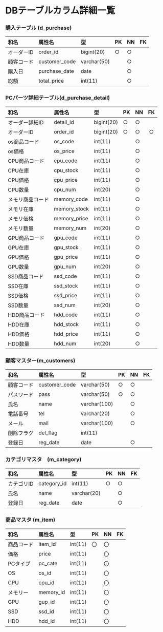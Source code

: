 # DBテーブルカラム詳細一覧

### 購入テーブル (d_purchase)
|和名|属性名|型|PK|NN|FK|
|:---|:---|:---|:---|:---|:---:|
|オーダーID|order_id|bigint(20)|○|○||
|顧客コード|customer_code|varchar(50)||○||
|購入日|purchase_date|date||○||
|総額|total_price|int(11)||○||

### PCパーツ詳細テーブル(d_purchase_detail)
|和名|属性名|型|PK|NN|FK|
|:---|:---|:---|:---|:---|:---:|
|オーダー詳細ID|detail_id|bigint(20)|○|○||
|オーダーID|order_id|bigint(20)|○|○|○|
|os商品コード|os_code|int(11)||○||
|os価格|os_price|int(11)||○||
|CPU商品コード|cpu_code|int(11)||○||
|CPU在庫|cpu_stock|int(11)||○||
|CPU価格|cpu_price|int(11)||○||
|CPU数量|cpu_num|int(20)||○||
|メモリ商品コード|memory_code|int(11)||○||
|メモリ在庫|memory_stock|int(11)||○||
|メモリ価格|memory_price|int(11)||○||
|メモリ数量|memory_num|int(20)||○||
|GPU商品コード|gpu_code|int(11)||○||
|GPU在庫|gpu_stock|int(11)||○||
|GPU価格|gpu_price|int(11)||○||
|GPU数量|gpu_num|int(20)||○||
|SSD商品コード|ssd_code|int(11)||○||
|SSD在庫|ssd_stock|int(11)||○||
|SSD価格|ssd_price|int(11)||○||
|SSD数量|ssd_num|int(20)||○||
|HDD商品コード|hdd_code|int(11)||○||
|HDD在庫|hdd_stock|int(11)||○||
|HDD価格|hdd_price|int(11)||○||
|HDD数量|hdd_num|int(20)||○||

### 顧客マスター(m_customers)
|和名|属性名|型|PK|NN|FK|
|:---|:---|:---|:---|:---|:---:|
|顧客コード|customer_code|varchar(50)|○|○||
|パスワード|pass|varchar(50)|○|○||
|氏名|name|varchar(100)||○||
|電話番号|tel|varchar(20)||○||
|メール|mail|varchar(100)||○||
|削除フラグ|del_flag|int(11)||||
|登録日|reg_date|date||○||

### カテゴリマスタ　(m_category)
|和名|属性名|型|PK|NN|FK|
|:---|:---|:---|:---|:---|:---:|
|カテゴリID|category_id|int(11)|○|○||
|氏名|name|varchar(20)||○||
|登録日|reg_date|date||○||

### 商品マスタ (m_item)
|和名|属性名|型|PK|NN|FK|
|:---|:---|:---|:---|:---|:---:|
|商品コード|item_id|int(11)|〇|〇||
|価格|price|int(11)||〇||
|PCタイプ|pc_cate|int(11)||〇||
|OS|os_id|int(11)||〇||
|CPU|cpu_id|int(11)||〇||
|メモリー|memory_id|int(11)||〇||
|GPU|gup_id|int(11)||〇||
|SSD|ssd_id|int(11)||〇||
|HDD|hdd_id|int(11)||〇||

